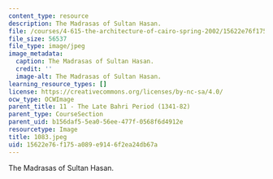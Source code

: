```yaml
---
content_type: resource
description: The Madrasas of Sultan Hasan.
file: /courses/4-615-the-architecture-of-cairo-spring-2002/15622e76f175a089e9146f2ea24db67a_1083.jpeg
file_size: 56537
file_type: image/jpeg
image_metadata:
  caption: The Madrasas of Sultan Hasan.
  credit: ''
  image-alt: The Madrasas of Sultan Hasan.
learning_resource_types: []
license: https://creativecommons.org/licenses/by-nc-sa/4.0/
ocw_type: OCWImage
parent_title: 11 - The Late Bahri Period (1341-82)
parent_type: CourseSection
parent_uid: b156daf5-5ea0-56ee-477f-0568f6d4912e
resourcetype: Image
title: 1083.jpeg
uid: 15622e76-f175-a089-e914-6f2ea24db67a
---
```

The Madrasas of Sultan Hasan.